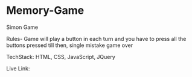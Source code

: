 # Memory-Game
Simon Game 

Rules- Game will play a button in each turn and you have to press all the buttons pressed till then, single mistake game over

TechStack: HTML, CSS, JavaScript, JQuery

Live Link: 
